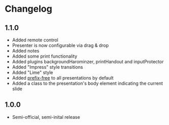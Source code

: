 Changelog
=========

1.1.0
-----

  * Added remote control
  * Presenter is now configurable via drag & drop
  * Added notes
  * Added some print functionality
  * Added plugins backgroundHarominzer, printHandout and inputProtector
  * Added "Impress" style transitions
  * Added "Lime" style
  * Added [prefix-free][1] to all presentations by default
  * Added a class to the presentation's body element indicating the current slide

1.0.0
-----

  * Semi-official, semi-inital release

[1]: http://leaverou.github.com/prefixfree/
